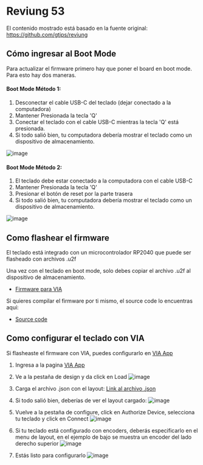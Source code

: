 # Reviung 53

El contenido mostrado está basado en la fuente original: https://github.com/gtips/reviung

## Cómo ingresar al Boot Mode


Para actualizar el firmware primero hay que poner el board en boot mode. Para esto hay dos maneras.

#### Boot Mode Método 1:

1. Desconectar el cable USB-C del teclado (dejar conectado a la computadora)
2. Mantener Presionada la tecla 'Q'
3. Conectar el teclado con el cable USB-C mientras la tecla 'Q' está presionada.
4. Si todo salió bien, tu computadora debería mostrar el teclado como un dispositivo de almacenamiento.

![image](https://github.com/Pulsoteca/Teclados/assets/167834957/3970444e-3531-4c8c-997d-4b16f1d62e61)


#### Boot Mode Método 2:

1. El teclado debe estar conectado a la computadora con el cable USB-C
2. Mantener Presionada la tecla 'Q'
3. Presionar el botón de reset por la parte trasera
4. Si todo salió bien, tu computadora debería mostrar el teclado como un dispositivo de almacenamiento.

![image](https://github.com/Pulsoteca/Teclados/assets/167834957/4b76ab66-4c19-41c6-9c09-2c898b44182d)


## Como flashear el firmware

El teclado está integrado con un microcontrolador RP2040 que puede ser flasheado con archivos .u2f

Una vez con el teclado en boot mode, solo debes copiar el archivo .u2f al dispositivo de almacenamiento. 

* [Firmware para VIA](https://github.com/Pulsoteca/Teclados/blob/main/reviung53/firmware/reviung_reviung53_via.uf2)

Si quieres compilar el firmware por ti mismo, el source code lo encuentras aquí:

* [Source code](https://github.com/Pulsoteca/Teclados/tree/main/reviung53/firmware/source)



## Como configurar el teclado con VIA

Si flasheaste el firmware con VIA, puedes configurarlo en [VIA App](https://usevia.app)

1. Ingresa a la pagina [VIA App](https://usevia.app)
2. Ve a la pestaña de design y da click en Load
![image](https://github.com/Pulsoteca/Teclados/assets/167834957/0dc1b311-1bed-4767-b781-f33c2310b2e4)
3. Carga el archivo .json con el layout: [Link al archivo .json](https://github.com/Pulsoteca/Teclados/blob/main/reviung53/layouts/reviung53_via.json)
4. Si todo salió bien, deberías de ver el layout cargado:
![image](https://github.com/Pulsoteca/Teclados/assets/167834957/97f11ea6-186a-43a5-8e5f-9f24d737e12d)

5. Vuelve a la pestaña de configure, click en Authorize Device, selecciona tu teclado y click en Connect
![image](https://github.com/Pulsoteca/Teclados/assets/167834957/be7470d5-550c-47de-acf4-80d3a2204134)
6. Si tu teclado está configurado con encoders, deberás especificarlo en el menu de layout, en el ejemplo de bajo se muestra un encoder del lado derecho superior
![image](https://github.com/Pulsoteca/Teclados/assets/167834957/37476b3d-9635-4a53-b1a1-a3cc4c2fee6d)
7. Estás listo para configurarlo
![image](https://github.com/Pulsoteca/Teclados/assets/167834957/f311eb30-5525-4977-93d5-67f858407e00)



 
